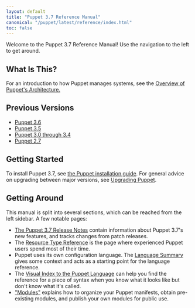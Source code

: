 ```yaml
---
layout: default
title: "Puppet 3.7 Reference Manual"
canonical: "/puppet/latest/reference/index.html"
toc: false
---
```



Welcome to the Puppet 3.7 Reference Manual! Use the navigation to the left to get around.

## What Is This?

For an introduction to how Puppet manages systems, see the [Overview of Puppet's Architecture.](./architecture.html)

## Previous Versions

- [Puppet 3.6](/puppet/3.6/reference)
- [Puppet 3.5](/puppet/3.5/reference)
- [Puppet 3.0 through 3.4](/puppet/3/reference)
- [Puppet 2.7](/puppet/2.7/reference)

## Getting Started

To install Puppet 3.7, see [the Puppet installation guide](/guides/install_puppet/pre_install.html). For general advice on upgrading between major versions, see [Upgrading Puppet](/guides/install_puppet/upgrading.html).

## Getting Around

This manual is split into several sections, which can be reached from the left sidebar. A few notable pages:

* [The Puppet 3.7 Release Notes](./release_notes.html) contain information about Puppet 3.7's new features, and tracks changes from patch releases.
* The [Resource Type Reference](/references/3.7.latest/type.html) is the page where experienced Puppet users spend most of their time.
* Puppet uses its own configuration language. The [Language Summary](./lang_summary.html) gives some context and acts as a starting point for the language reference.
* The [Visual Index to the Puppet Language](./lang_visual_index.html) can help you find the reference for a piece of syntax when you know what it looks like but don't know what it's called.
* ["Modules"](./modules_fundamentals.html) explains how to organize your Puppet manifests, obtain pre-existing modules, and publish your own modules for public use.

